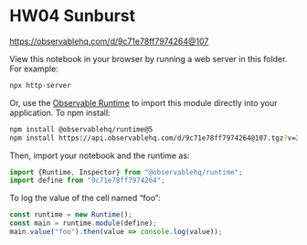 # HW04 Sunburst

https://observablehq.com/d/9c71e78ff7974264@107

View this notebook in your browser by running a web server in this folder. For
example:

~~~sh
npx http-server
~~~

Or, use the [Observable Runtime](https://github.com/observablehq/runtime) to
import this module directly into your application. To npm install:

~~~sh
npm install @observablehq/runtime@5
npm install https://api.observablehq.com/d/9c71e78ff7974264@107.tgz?v=3
~~~

Then, import your notebook and the runtime as:

~~~js
import {Runtime, Inspector} from "@observablehq/runtime";
import define from "9c71e78ff7974264";
~~~

To log the value of the cell named “foo”:

~~~js
const runtime = new Runtime();
const main = runtime.module(define);
main.value("foo").then(value => console.log(value));
~~~
